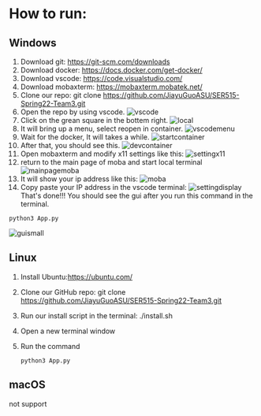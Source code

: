# How to run:

## Windows

1. Download git: https://git-scm.com/downloads
2. Download docker: https://docs.docker.com/get-docker/
3. Download vscode: https://code.visualstudio.com/
4. Download mobaxterm: https://mobaxterm.mobatek.net/
5. Clone our repo: git clone https://github.com/JiayuGuoASU/SER515-Spring22-Team3.git
6. Open the repo by using vscode.
![vscode](https://user-images.githubusercontent.com/89811597/163658684-7f2ebed7-74e6-4b50-b88b-8a7225f0aba6.png)
6. Click on the grean square in the bottem right.
![local](https://user-images.githubusercontent.com/89811597/163658750-28937654-fba5-48dd-9f16-f14aec646ba9.png)
7. It will bring up a menu, select reopen in container.
![vscodemenu](https://user-images.githubusercontent.com/89811597/163658793-5402c43d-5b7e-4857-a5e7-cd71f47cffee.png)
8. Wait for the docker, It will takes a while.
![startcontainer](https://user-images.githubusercontent.com/89811597/163658892-a09d26b1-49c4-4955-b7b3-49eae970de6e.png)
9. After that, you should see this.
![devcontainer](https://user-images.githubusercontent.com/89811597/163659034-9e2996ad-5cde-4852-8ff9-b6e3550860e5.png)
10. Open mobaxterm and modify x11 settings like this:
![settingx11](https://user-images.githubusercontent.com/89811597/163659230-15e26724-0a41-4730-a531-b70faf5f7eb7.png)
11. return to the main page of moba and start local terminal
![mainpagemoba](https://user-images.githubusercontent.com/89811597/163663304-2f1544bc-18fd-4b0b-8d31-20a0c0da8704.png)
12. It will show your ip address like this:
![moba](https://user-images.githubusercontent.com/89811597/163663324-1330f859-2a37-4a12-96fb-deffa46462b0.png)
13. Copy paste your IP address in the vscode terminal:
![settingdisplay](https://user-images.githubusercontent.com/89811597/163663382-58af24e8-56e9-41c8-bf34-20e04956a7c6.png)
That's done!!!
You should see the gui after you run this command in the terminal.
   ```
   python3 App.py
   ```
![guismall](https://user-images.githubusercontent.com/89811597/163663444-52d7396a-880c-4e99-baa1-cf686f7032e4.png)

## Linux

1. Install Ubuntu:https://ubuntu.com/

2. Clone our GitHub repo:  git clone https://github.com/JiayuGuoASU/SER515-Spring22-Team3.git

3. Run our install script in the terminal: ./install.sh

4. Open a new terminal window

5. Run the command 

   ```
   python3 App.py
   ```

## macOS

not support

